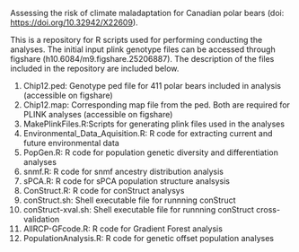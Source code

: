 Assessing the risk of climate maladaptation for Canadian polar bears (doi: https://doi.org/10.32942/X22609). 

This is a repository for R scripts used for performing conducting the analyses. The initial input plink genotype files can be accessed through figshare (h10.6084/m9.figshare.25206887). The description of the files  included in the repository are included below.	


1. Chip12.ped: Genotype ped file for 411 polar bears included in analysis (accessible on figshare)
2. Chip12.map: Corresponding map file from the ped. Both are required for PLINK analyses (accessible on figshare)
3. MakePlinkFiles.R:Scripts for generating plink files used in the analyses
4. Environmental_Data_Aquisition.R: R code for extracting current and future environmental data
5. PopGen.R: R code for population genetic diversity and differentiation analyses
6. snmf.R: R code for snmf ancestry distribution analysis
7. sPCA.R: R code for sPCA population structure analsysis
8. ConStruct.R: R code for conStruct analysys
9. conStruct.sh: Shell executable file for runnning conStruct
10. conStruct-xval.sh: Shell executable file for runnning conStruct cross-validation
11. AllRCP-GFcode.R: R code for Gradient Forest analysis
12. PopulationAnalysis.R: R code for genetic offset population analyses	
